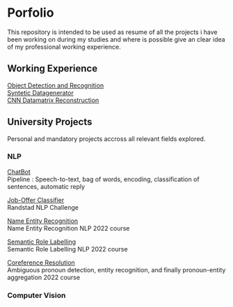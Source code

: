 # Porfolio
This repository is intended to be used as resume of all the projects i have been working on during my studies and where is possible give an clear idea of my professional working experience.


## Working Experience

[Object Detection and Recognition](https://github.com/FrancescoPeracchia/Object-Detection-Recognition-Datagenerator) \
[Syntetic Datagenerator](https://github.com/FrancescoPeracchia/Object-Detection-Recognition-Datagenerator) \
[CNN Datamatrix Reconstruction](https://github.com/FrancescoPeracchia/CNN-Datamatrix-Reconstruction) 
  



## University Projects
Personal and mandatory projects accross all relevant fields explored.

### NLP
[ChatBot](https://github.com/FrancescoPeracchia/NLP_SpokenDialogSystem)\
Pipeline : Speech-to-text, bag of words, encoding, classification of sentences, automatic reply

[Job-Offer Classifier](https://github.com/FrancescoPeracchia/NLP_TextClassification)\
Randstad NLP Challenge


[Name Entity Recognition](https://github.com/FrancescoPeracchia/NER-NLP)\
Name Entity Recognition NLP 2022 course


[Semantic Role Labelling](https://github.com/FrancescoPeracchia/SRL-NLP)\
Semantic Role Labelling NLP 2022 course


[Coreference Resolution](https://github.com/FrancescoPeracchia/ER-NLP)\
Ambiguous pronoun detection, entity recognition, and finally pronoun-entity aggregation  2022 course

  
### Computer Vision





